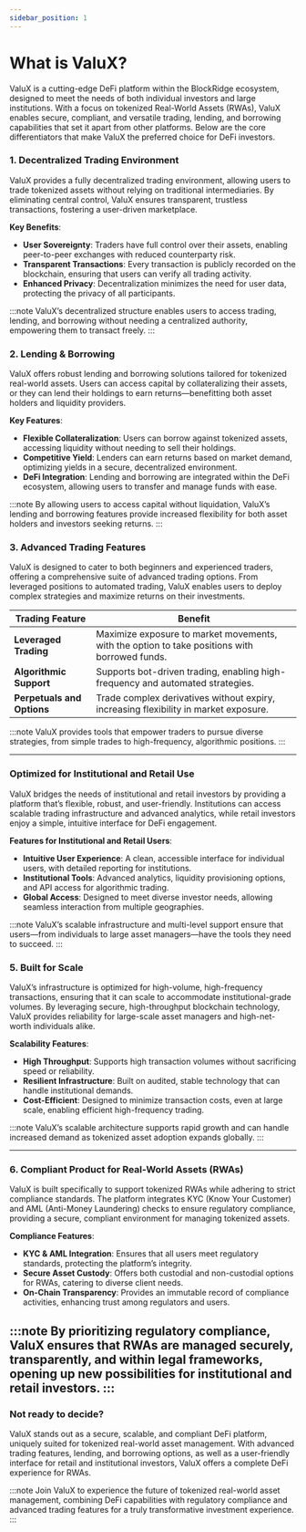 ```yaml
---
sidebar_position: 1
---
```

# What is ValuX?

ValuX is a cutting-edge DeFi platform within the BlockRidge ecosystem, designed to meet the needs of both individual investors and large institutions. With a focus on tokenized Real-World Assets (RWAs), ValuX enables secure, compliant, and versatile trading, lending, and borrowing capabilities that set it apart from other platforms. Below are the core differentiators that make ValuX the preferred choice for DeFi investors.

### 1. Decentralized Trading Environment

ValuX provides a fully decentralized trading environment, allowing users to trade tokenized assets without relying on traditional intermediaries. By eliminating central control, ValuX ensures transparent, trustless transactions, fostering a user-driven marketplace.

**Key Benefits**:

- **User Sovereignty**: Traders have full control over their assets, enabling peer-to-peer exchanges with reduced counterparty risk.
- **Transparent Transactions**: Every transaction is publicly recorded on the blockchain, ensuring that users can verify all trading activity.
- **Enhanced Privacy**: Decentralization minimizes the need for user data, protecting the privacy of all participants.

:::note
ValuX’s decentralized structure enables users to access trading, lending, and borrowing without needing a centralized authority, empowering them to transact freely.
:::

### 2. Lending & Borrowing

ValuX offers robust lending and borrowing solutions tailored for tokenized real-world assets. Users can access capital by collateralizing their assets, or they can lend their holdings to earn returns—benefitting both asset holders and liquidity providers.

**Key Features**:

- **Flexible Collateralization**: Users can borrow against tokenized assets, accessing liquidity without needing to sell their holdings.
- **Competitive Yield**: Lenders can earn returns based on market demand, optimizing yields in a secure, decentralized environment.
- **DeFi Integration**: Lending and borrowing are integrated within the DeFi ecosystem, allowing users to transfer and manage funds with ease.

:::note
By allowing users to access capital without liquidation, ValuX’s lending and borrowing features provide increased flexibility for both asset holders and investors seeking returns.
:::

### 3. Advanced Trading Features

ValuX is designed to cater to both beginners and experienced traders, offering a comprehensive suite of advanced trading options. From leveraged positions to automated trading, ValuX enables users to deploy complex strategies and maximize returns on their investments.

| Trading Feature | Benefit |
| --- | --- |
| **Leveraged Trading** | Maximize exposure to market movements, with the option to take positions with borrowed funds. |
| **Algorithmic Support** | Supports bot-driven trading, enabling high-frequency and automated strategies. |
| **Perpetuals and Options** | Trade complex derivatives without expiry, increasing flexibility in market exposure. |

:::note
ValuX provides tools that empower traders to pursue diverse strategies, from simple trades to high-frequency, algorithmic positions.
:::

---

### Optimized for Institutional and Retail Use

ValuX bridges the needs of institutional and retail investors by providing a platform that’s flexible, robust, and user-friendly. Institutions can access scalable trading infrastructure and advanced analytics, while retail investors enjoy a simple, intuitive interface for DeFi engagement.

**Features for Institutional and Retail Users**:

- **Intuitive User Experience**: A clean, accessible interface for individual users, with detailed reporting for institutions.
- **Institutional Tools**: Advanced analytics, liquidity provisioning options, and API access for algorithmic trading.
- **Global Access**: Designed to meet diverse investor needs, allowing seamless interaction from multiple geographies.

:::note
ValuX’s scalable infrastructure and multi-level support ensure that users—from individuals to large asset managers—have the tools they need to succeed.
:::

### 5. Built for Scale

ValuX’s infrastructure is optimized for high-volume, high-frequency transactions, ensuring that it can scale to accommodate institutional-grade volumes. By leveraging secure, high-throughput blockchain technology, ValuX provides reliability for large-scale asset managers and high-net-worth individuals alike.

**Scalability Features**:

- **High Throughput**: Supports high transaction volumes without sacrificing speed or reliability.
- **Resilient Infrastructure**: Built on audited, stable technology that can handle institutional demands.
- **Cost-Efficient**: Designed to minimize transaction costs, even at large scale, enabling efficient high-frequency trading.

:::note
ValuX’s scalable architecture supports rapid growth and can handle increased demand as tokenized asset adoption expands globally.
:::

---

### 6. Compliant Product for Real-World Assets (RWAs)

ValuX is built specifically to support tokenized RWAs while adhering to strict compliance standards. The platform integrates KYC (Know Your Customer) and AML (Anti-Money Laundering) checks to ensure regulatory compliance, providing a secure, compliant environment for managing tokenized assets.

**Compliance Features**:

- **KYC & AML Integration**: Ensures that all users meet regulatory standards, protecting the platform’s integrity.
- **Secure Asset Custody**: Offers both custodial and non-custodial options for RWAs, catering to diverse client needs.
- **On-Chain Transparency**: Provides an immutable record of compliance activities, enhancing trust among regulators and users.

:::note
By prioritizing regulatory compliance, ValuX ensures that RWAs are managed securely, transparently, and within legal frameworks, opening up new possibilities for institutional and retail investors.
:::
---

### Not ready to decide?

ValuX stands out as a secure, scalable, and compliant DeFi platform, uniquely suited for tokenized real-world asset management. With advanced trading features, lending, and borrowing options, as well as a user-friendly interface for retail and institutional investors, ValuX offers a complete DeFi experience for RWAs.

:::note
Join ValuX to experience the future of tokenized real-world asset management, combining DeFi capabilities with regulatory compliance and advanced trading features for a truly transformative investment experience.
:::